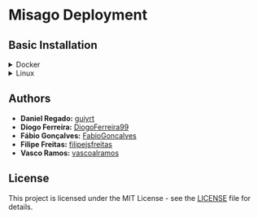 # Misago Deployment

## Basic Installation

<details>
  <summary>Docker</summary>
  
  The Docker deployment contains four components in four containers:
   - The Frontend Web Server
   - The Postgres Database
   - The Redis Cache
   - The Celery Job Queue
  To run all of this, use docker-compose on the main directory:
  ```bash
  cd deployment/docker && docker-compose up -d && cd ../..
  ```
</details>

<details>
  <summary>Linux</summary>
  
  Run this to:
   - create two distinct VMs
   - create DB
   - run all services 
  ```bash
  cd deployment/linux && vagrant up && cd ../..
  ```
</details>

## Authors

-   **Daniel Regado:** [guiyrt](https://github.com/guiyrt)
-   **Diogo Ferreira:** [DiogoFerreira99](https://github.com/DiogoFerreira99)
-   **Fábio Gonçalves:** [FabioGoncalves](https://github.com/FabioGoncalves)
-   **Filipe Freitas:** [filipejsfreitas](https://github.com/filipejsfreitas)
-   **Vasco Ramos:** [vascoalramos](https://vascoalramos.me)

## License

This project is licensed under the MIT License - see the [LICENSE](LICENSE) file for details.
